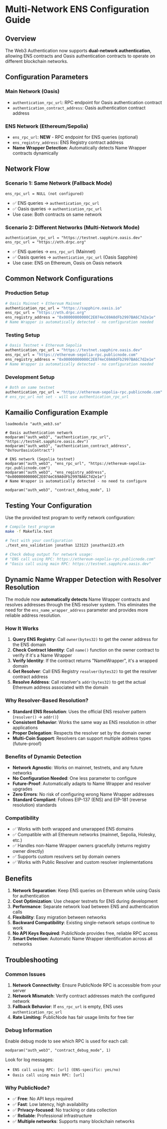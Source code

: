 # Multi-Network ENS Configuration Guide

## Overview

The Web3 Authentication now supports **dual-network authentication**, allowing ENS contracts and Oasis authentication contracts to operate on different blockchain networks.

## Configuration Parameters

### Main Network (Oasis)
- `authentication_rpc_url`: RPC endpoint for Oasis authentication contract
- `authentication_contract_address`: Oasis authentication contract address

### ENS Network (Ethereum/Sepolia)
- `ens_rpc_url`: **NEW** - RPC endpoint for ENS queries (optional)
- `ens_registry_address`: ENS Registry contract address
- **Name Wrapper Detection**: Automatically detects Name Wrapper contracts dynamically

## Network Flow

### Scenario 1: Same Network (Fallback Mode)
```
ens_rpc_url = NULL (not configured)
```
- ✅ ENS queries → `authentication_rpc_url`
- ✅ Oasis queries → `authentication_rpc_url`
- Use case: Both contracts on same network

### Scenario 2: Different Networks (Multi-Network Mode)
```
authentication_rpc_url = "https://testnet.sapphire.oasis.dev"
ens_rpc_url = "https://eth.drpc.org"
```
- ✅ ENS queries → `ens_rpc_url` (Mainnet)
- ✅ Oasis queries → `authentication_rpc_url` (Oasis Sapphire)
- Use case: ENS on Ethereum, Oasis on Oasis network

## Common Network Configurations

### Production Setup
```bash
# Oasis Mainnet + Ethereum Mainnet
authentication_rpc_url = "https://sapphire.oasis.io"
ens_rpc_url = "https://eth.drpc.org"
ens_registry_address = "0x00000000000C2E074eC69A0dFb2997BA6C7d2e1e"
# Name Wrapper is automatically detected - no configuration needed
```

### Testing Setup
```bash
# Oasis Testnet + Ethereum Sepolia
authentication_rpc_url = "https://testnet.sapphire.oasis.dev"
ens_rpc_url = "https://ethereum-sepolia-rpc.publicnode.com"
ens_registry_address = "0x00000000000C2E074eC69A0dFb2997BA6C7d2e1e"
# Name Wrapper is automatically detected - no configuration needed
```

### Development Setup
```bash
# Both on same testnet
authentication_rpc_url = "https://ethereum-sepolia-rpc.publicnode.com"
# ens_rpc_url not set - will use authentication_rpc_url
```

## Kamailio Configuration Example

```kamailio
loadmodule "auth_web3.so"

# Oasis authentication network
modparam("auth_web3", "authentication_rpc_url", "https://testnet.sapphire.oasis.dev")
modparam("auth_web3", "authentication_contract_address", "0xYourOasisContract")

# ENS network (Sepolia testnet)
modparam("auth_web3", "ens_rpc_url", "https://ethereum-sepolia-rpc.publicnode.com")
modparam("auth_web3", "ens_registry_address", "0x00000000000C2E074eC69A0dFb2997BA6C7d2e1e")
# Name Wrapper is automatically detected - no need to configure

modparam("auth_web3", "contract_debug_mode", 1)
```

## Testing Your Configuration

Use the provided test program to verify network configuration:

```bash
# Compile test program
make -f Makefile.test

# Test with your configuration
./test_ens_validation jonathan 123123 jonathan123.eth

# Check debug output for network usage:
# "ENS call using RPC: https://ethereum-sepolia-rpc.publicnode.com"
# "Oasis call using main RPC: https://testnet.sapphire.oasis.dev"
```

## Dynamic Name Wrapper Detection with Resolver Resolution

The module now **automatically detects** Name Wrapper contracts and resolves addresses through the ENS resolver system. This eliminates the need for the `ens_name_wrapper_address` parameter and provides more reliable address resolution.

### How It Works

1. **Query ENS Registry**: Call `owner(bytes32)` to get the owner address for the ENS domain
2. **Check Contract Identity**: Call `name()` function on the owner contract to verify if it's a Name Wrapper
3. **Verify Identity**: If the contract returns "NameWrapper", it's a wrapped domain
4. **Get Resolver**: Call ENS Registry `resolver(bytes32)` to get the resolver contract address
5. **Resolve Address**: Call resolver's `addr(bytes32)` to get the actual Ethereum address associated with the domain

### Why Resolver-Based Resolution?

- **Standard ENS Resolution**: Uses the official ENS resolver pattern (`resolver()` → `addr()`)
- **Consistent Behavior**: Works the same way as ENS resolution in other applications
- **Proper Delegation**: Respects the resolver set by the domain owner
- **Multi-Coin Support**: Resolvers can support multiple address types (future-proof)

### Benefits of Dynamic Detection

- **Network Agnostic**: Works on mainnet, testnets, and any future networks
- **No Configuration Needed**: One less parameter to configure
- **Future-Proof**: Automatically adapts to Name Wrapper and resolver upgrades
- **Zero Errors**: No risk of configuring wrong Name Wrapper addresses
- **Standard Compliant**: Follows EIP-137 (ENS) and EIP-181 (reverse resolution) standards

### Compatibility

- ✅ Works with both wrapped and unwrapped ENS domains
- ✅ Compatible with all Ethereum networks (mainnet, Sepolia, Holesky, etc.)
- ✅ Handles non-Name Wrapper owners gracefully (returns registry owner directly)
- ✅ Supports custom resolvers set by domain owners
- ✅ Works with Public Resolver and custom resolver implementations

## Benefits

1. **Network Separation**: Keep ENS queries on Ethereum while using Oasis for authentication
2. **Cost Optimization**: Use cheaper testnets for ENS during development
3. **Performance**: Separate network load between ENS and authentication calls
4. **Flexibility**: Easy migration between networks
5. **Backward Compatibility**: Existing single-network setups continue to work
6. **No API Keys Required**: PublicNode provides free, reliable RPC access
7. **Smart Detection**: Automatic Name Wrapper identification across all networks

## Troubleshooting

### Common Issues

1. **Network Connectivity**: Ensure PublicNode RPC is accessible from your server
2. **Network Mismatch**: Verify contract addresses match the configured network
3. **Fallback Behavior**: If `ens_rpc_url` is empty, ENS uses `authentication_rpc_url`
4. **Rate Limiting**: PublicNode has fair usage limits for free tier

### Debug Information

Enable debug mode to see which RPC is used for each call:
```
modparam("auth_web3", "contract_debug_mode", 1)
```

Look for log messages:
- `ENS call using RPC: [url] (ENS-specific: yes/no)`
- `Oasis call using main RPC: [url]`

### Why PublicNode?

- ✅ **Free**: No API keys required
- ✅ **Fast**: Low latency, high availability
- ✅ **Privacy-focused**: No tracking or data collection
- ✅ **Reliable**: Professional infrastructure
- ✅ **Multiple networks**: Supports many blockchain networks